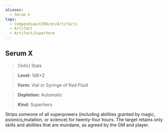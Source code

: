 ```yaml
---
aliases:
  - Serum X
tags:
  - Compendium/CSRD/en/Artifacts
  - Artifact
  - Artifact/Superhero
---
```

    
      
## Serum X      
>[!info] Stats      
> **Level:** 1d6+2      
> **Form:** Vial or Syringe of Red Fluid      
> **Depletion:** Automatic      
> **Kind:** Superhero    
      
Strips someone of all superpowers (including abilities granted by magic, psionics,mutation, or science) for twenty-four hours. The target retains only skills and abilities that are mundane, as agreed by the GM and player.